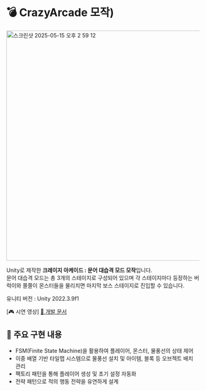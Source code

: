 # 💣 CrazyArcade 모작) 

<img width="600" alt="스크린샷 2025-05-15 오후 2 59 12" src="https://github.com/user-attachments/assets/0e95b4a6-794c-4dd1-b9c0-a97483ba4cfd" />

Unity로 제작한 **크레이지 아케이드 : 문어 대습격 모드 모작**입니다.      
문어 대습격 모드는 총 3개의 스테이지로 구성되어 있으며 각 스테이지마다 등장하는 버럭이와 쫄쫄이 몬스터들을 물리치면 마지막 보스 스테이지로 진입할 수 있습니다. 

유니티 버전 : Unity 2022.3.9f1

[🎮 시연 영상]
[📄 개발 문서](https://drive.google.com/file/d/1AalFayMw489h6CwfuIeX4-A-lIlrWLlh/view?usp=drive_link)


## 🔧 주요 구현 내용
- FSM(Finite State Machine)을 활용하여 플레이어, 몬스터, 물풍선의 상태 제어
- 이중 배열 기반 타일맵 시스템으로 물풍선 설치 및 아이템, 블록 등 오브젝트 배치 관리 
- 팩토리 패턴을 통해 플레이어 생성 및 초기 설정 자동화
- 전략 패턴으로 적의 행동 전략을 유연하게 설계

